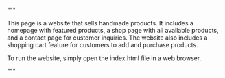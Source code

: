 
"""


This page is a website that sells handmade products. It includes a homepage with featured products, a shop page with all available products, and a contact page for customer inquiries. The website also includes a shopping cart feature for customers to add and purchase products. 

To run the website, simply open the index.html file in a web browser. 

"""
